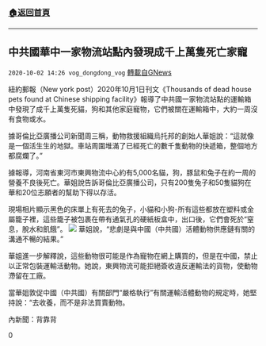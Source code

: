 ###  [:house:返回首頁](https://github.com/ourhimalayas/txt)
---

## 中共國華中一家物流站點內發現成千上萬隻死亡家寵
`2020-10-02 14:26 vog_dongdong_vog` [轉載自GNews](https://gnews.org/zh-hant/398229/)

紐約郵報（New york post）2020年10月1日刊文《Thousands of dead house pets found at Chinese shipping facility》報導了中共國一家物流站點的運輸箱中發現了成千上萬隻死貓，狗和其他家庭寵物，它們被關在運輸箱中，大約一周沒有食物或水。

據哥倫比亞廣播公司新聞周三稱，動物救援組織烏托邦的創始人華姐說：“這就像是一個活生生的地獄。車站周圍堆滿了已經死亡的數千隻動物的快遞箱，整個地方都腐爛了。”

據報導，河南省東河市東興物流中心約有5,000名貓，狗，豚鼠和兔子在約一周的營養不良後死亡。華姐說告訴哥倫比亞廣播公司，只有200隻兔子和50隻貓狗在華和20位志願者的幫助下得以存活。

現場相片顯示黑色的床單上有死去的兔子，小貓和小狗-所有這些都放在塑料或金屬籠子裡，這些籠子被包裹在帶有通氣孔的硬紙板盒中，出口後，它們會死於“窒息，脫水和飢餓”。
![]()![](https://s3.amazonaws.com/gnews-media-offload/wp-content/uploads/2020/10/02141342/1-13.jpg)
華姐說，“悲劇是與中國（中共國）活體動物供應鏈有關的溝通不暢的結果。”

華姐進一步解釋說，這些動物很可能是作為寵物在網上購買的，但是在中國，禁止以正常包裝運輸活動物。她說，東興物流可能拒絕簽收違反運輸法的貨物，使動物滯留在工廠。

當華姐敦促中國（中共國）有關部門“嚴格執行”有關運輸活體動物的規定時，她堅持說：“去收養，而不是非法買賣動物。

內新聞：背靠背

0
